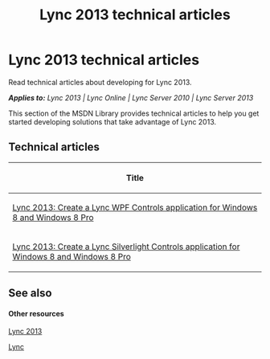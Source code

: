 ﻿---
title: Lync 2013 technical articles
TOCTitle: '@NoTitle'
ms:assetid: 19a8651d-2fb4-44a5-bf83-d6ae5291cce0
ms:mtpsurl: https://msdn.microsoft.com/en-us/library/Dn194142(v=office.15)
ms:contentKeyID: 52822158
ms.date: 07/25/2014
mtps_version: v=office.15
---

# Lync 2013 technical articles

Read technical articles about developing for Lync 2013.


_**Applies to:** Lync 2013 | Lync Online | Lync Server 2010 | Lync Server 2013_

This section of the MSDN Library provides technical articles to help you get started developing solutions that take advantage of Lync 2013.

## Technical articles

<table>
<colgroup>
<col style="width: 100%" />
</colgroup>
<thead>
<tr class="header">
<th><p>Title</p></th>
</tr>
</thead>
<tbody>
<tr class="odd">
<td><p><a href="lync-2013-create-a-lync-wpf-controls-application-for-windows-8-and-windows-8-pro.md">Lync 2013: Create a Lync WPF Controls application for Windows 8 and Windows 8 Pro</a></p></td>
</tr>
<tr class="even">
<td><p><a href="lync-2013-create-a-lync-silverlight-controls-application-for-windows-8-and-windows-8-pro.md">Lync 2013: Create a Lync Silverlight Controls application for Windows 8 and Windows 8 Pro</a></p></td>
</tr>
</tbody>
</table>


## See also

#### Other resources

[Lync 2013](lync-2013.md)

[Lync](http://msdn.microsoft.com/en-us/library/gg455051\(v=office.14\).aspx)

